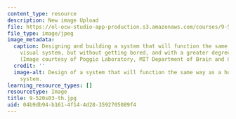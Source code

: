 ```yaml
---
content_type: resource
description: New image Upload
file: https://ol-ocw-studio-app-production.s3.amazonaws.com/courses/9-520-statistical-learning-theory-and-applications-spring-2003/04b9db94b1614f144d283592705089f4_9-520s03-th.jpg
file_type: image/jpeg
image_metadata:
  caption: Designing and building a system that will function the same way as a human
    visual system, but without getting bored, and with a greater degree of accuracy.
    (Image courtesy of Poggio Laboratory, MIT Department of Brain and Cognitive Sciences.)
  credit: ''
  image-alt: Design of a system that will function the same way as a human visual
    system.
learning_resource_types: []
resourcetype: Image
title: 9-520s03-th.jpg
uid: 04b9db94-b161-4f14-4d28-3592705089f4
---
```

